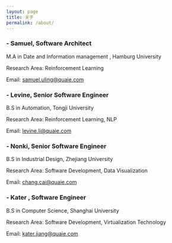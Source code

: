 ```yaml
---
layout: page
title: 关于
permalink: /about/
---
```




### - Samuel, Software Architect

M.A in Date and Information management , Hamburg University

Research Area:  Reinforcement Learning

Email: samuel.uling@quaie.com




### - Levine, Senior Software Engineer

B.S in Automation, Tongji University

Research Area:  Reinforcement Learning, NLP

Email: levine.li@quaie.com




### - Nonki, Senior Software Engineer

B.S in Industrial Design, Zhejiang University

Research Area:  Software Development, Data Visualization

Email: chang.cai@quaie.com




### - Kater ,  Software Engineer

B.S in Computer Science, Shanghai University

Research Area:  Software Development,  Virtualization Technology

Email: kater.jiang@quaie.com



